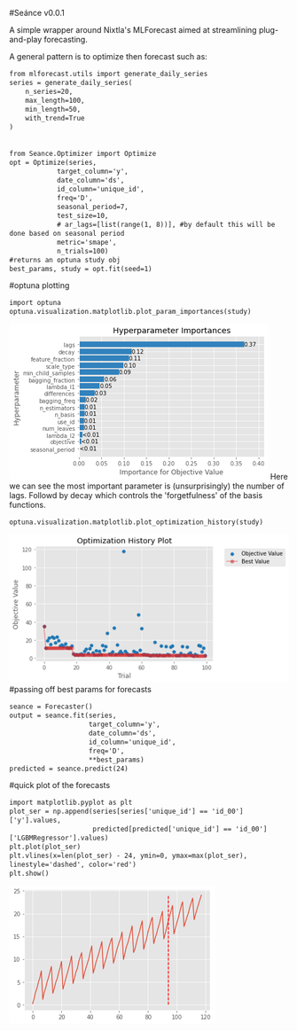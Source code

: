#Seánce v0.0.1

A simple wrapper around Nixtla's MLForecast aimed at streamlining plug-and-play forecasting.

A general pattern is to optimize then forecast such as:

```
from mlforecast.utils import generate_daily_series
series = generate_daily_series(
    n_series=20,
    max_length=100,
    min_length=50,
    with_trend=True
)


from Seance.Optimizer import Optimize
opt = Optimize(series,
            target_column='y',
            date_column='ds',
            id_column='unique_id',
            freq='D',
            seasonal_period=7,
            test_size=10,
            # ar_lags=[list(range(1, 8))], #by default this will be done based on seasonal period
            metric='smape',
            n_trials=100)
#returns an optuna study obj
best_params, study = opt.fit(seed=1)
```
#optuna plotting
```
import optuna
optuna.visualization.matplotlib.plot_param_importances(study)
```
![alt text](https://github.com/tblume1992/Seance/blob/main/static/seance_param_imp.png?raw=true "Param Importance")
Here we can see the most important parameter is (unsurprisingly) the number of lags. Followd by decay which controls the 'forgetfulness' of the basis functions.
```
optuna.visualization.matplotlib.plot_optimization_history(study)
```
![alt text](https://github.com/tblume1992/Seance/blob/main/static/seance_study.png?raw=true "Study")
#passing off best params for forecasts
```
seance = Forecaster()
output = seance.fit(series,
                    target_column='y',
                    date_column='ds',
                    id_column='unique_id',
                    freq='D',
                    **best_params)
predicted = seance.predict(24)
```
#quick plot of the forecasts
```
import matplotlib.pyplot as plt
plot_ser = np.append(series[series['unique_id'] == 'id_00']['y'].values,
                     predicted[predicted['unique_id'] == 'id_00']['LGBMRegressor'].values)
plt.plot(plot_ser)
plt.vlines(x=len(plot_ser) - 24, ymin=0, ymax=max(plot_ser), linestyle='dashed', color='red')
plt.show()
```
![alt text](https://github.com/tblume1992/Seance/blob/main/static/seance_forecast.png?raw=true "Forecast Results")